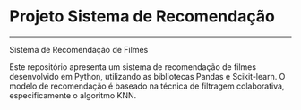 # Projeto Sistema de Recomendação 
---
Sistema de Recomendação de Filmes

Este repositório apresenta um sistema de recomendação de filmes desenvolvido em Python, utilizando as bibliotecas Pandas e Scikit-learn. O modelo de recomendação é baseado na técnica de filtragem colaborativa, especificamente o algoritmo KNN.
